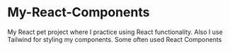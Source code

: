 # My-React-Components
My React pet project where I practice using React functionality.
Also I use Tailwind for styling my components.
Some often used React Components

